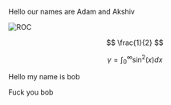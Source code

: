 Hello our names are Adam and Akshiv

![ROC](https://raw.githubusercontent.com/akshivbansal/phys408OpticalCavity/master/ROC.jpg) 


$$ \frac{1}{2} $$

$$\gamma = \int_0^{\infty} \sin^2(x) dx$$

Hello my name is bob

Fuck you bob



<!--stackedit_data:
eyJoaXN0b3J5IjpbNjk1NzY1NzUsLTYzMjc2MDY3OCwtNjMyNz
YwNjc4LC0xMjkzNTIyNjQ0XX0=
-->